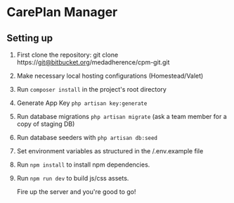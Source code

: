 # CarePlan Manager

## Setting up 

1. First clone the repository: git clone https://git@bitbucket.org/medadherence/cpm-git.git
2. Make necessary local hosting configurations (Homestead/Valet)
3. Run `composer install` in the project's root directory
4. Generate App Key `php artisan key:generate`
5. Run database migrations `php artisan migrate` (ask a team member for a copy of staging DB)
6. Run database seeders with `php artisan db:seed`
7. Set environment variables as structured in the /.env.example file
8. Run `npm install` to install npm dependencies.
9. Run `npm run dev` to build js/css assets.
   
   Fire up the server and you're good to go!
